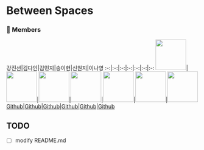 # Between Spaces

### 🐝 Members
강진선|김다인|김민지|송이현|신원지|이나영
:-:|:-:|:-:|:-:|:-:|:-:|:-:
<img src='https://avatars.githubusercontent.com/u/79238023?v=4' height=80 width=80px></img>|<img src='https://avatars.githubusercontent.com/u/31719240?v=4' height=80 width=80px></img>|<img src='https://avatars.githubusercontent.com/u/47404628?v=4' height=80 width=80px></img>|<img src='https://avatars.githubusercontent.com/u/74283190?v=4' height=80 width=80px></img>|<img src='https://avatars.githubusercontent.com/u/32431157?v=4' height=80 width=80px></img>|<img src='https://avatars.githubusercontent.com/u/52646313?v=4' height=80 width=80px></img>|<img src='https://avatars.githubusercontent.com/u/69383548?v=4' height=80 width=80px></img>
[Github](https://github.com/iamtrueline)|[Github](https://github.com/promisemee)|[Github](https://github.com/kimminji2018)|[Github](https://github.com/Ihyun)|[Github](https://github.com/sw6820)|[Github](https://github.com/NayoungLee-de)

## TODO
- [ ] modify README.md